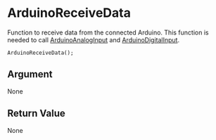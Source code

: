 # ArduinoReceiveData

Function to receive data from the connected Arduino. This function is needed to call [ArduinoAnalogInput](/lib/arduino/arduinoAnalogInput) and [ArduinoDigitalInput](/lib/arduino/arduinoDigitalInput).

```
ArduinoReceiveData();
```

## Argument

None
## Return Value

None